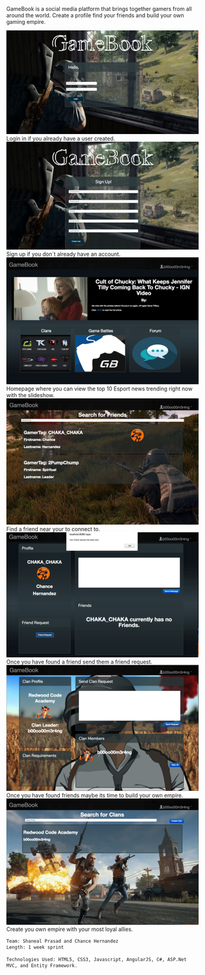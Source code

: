 GameBook is a social media platform that brings together gamers from all around the world. Create a profile find your friends and build your own gaming empire.

<img src="./READMEPic/login.png">
Login in if you already have a user created.
<img src="./READMEPic/signup.png">
Sign up if you don`t already have an account.
<img src="./READMEPic/homepage.png">
Homepage where you can view the top 10 Esport news trending right now with the slideshow.
<img src="./READMEPic/friend.png">
Find a friend near your to connect to.
<img src="./READMEPic/findfriend.png">
Once you have found a friend send them a friend request.
<img src="./READMEPic/clanr.png">
Once you have found friends maybe its time to build your own empire.
<img src="./READMEPic/clan.png">
Create you own empire with your most loyal allies.

~~~~~~~~~~~~~~~~~~~~~~~~~~~~~~~~~~~~~~~~~~~~~~~~~~~~~~~~~~~~~~~~~~~~~~~~~~~~~~~
Team: Shaneal Prasad and Chance Hernandez
Length: 1 week sprint

Technologies Used: HTML5, CSS3, Javascript, AngularJS, C#, ASP.Net MVC, and Entity Framework.